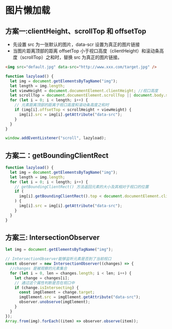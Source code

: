 # 图片懒加载

## 方案一:clientHeight、scrollTop 和 offsetTop

- 先设置 src 为一张默认的图片，data-scr 设置为真正的图片链接
- 当图片距离顶部的距离 offsetTop 小于视口高度（clientHeight）和滚动条高度（scrollTop）之和时，替换 src 为真正的图片链接。

```html
<img src="default.jpg" data-src="http://www.xxx.com/target.jpg" />
```

```js
function lazyload() {
  let img = document.getElementsByTagName("img");
  let length = img.length;
  let viewHeight = document.documentElement.clientHeight; //视口高度
  let scrollTop = document.documentElement.scrollTop || document.body.scrollTop; //滚动条高度
  for (let i = 0; i < length; i++) {
    // 元素距离顶部的距离于视口高度和滚动条高度之和时
    if (img[i].offsetTop < scrollHeight + viewHeight) {
      img[i].src = img[i].getAttribute("data-src");
    }
  }
}

window.addEventListener("scroll", lazyload);
```

## 方案二：getBoundingClientRect

```js
function lazyload() {
  let img = document.getElementsByTagName("img");
  let length = img.length;
  for (let i = 0; i < length; i++) {
    // getBoundingClientRect() 方法返回元素的大小及其相对于视口的位置
    if (
      img[i].getBoundingClientRect().top < document.documentElement.clientHeight
    ) {
      img[i].src = img[i].getAttribute("data-src");
    }
  }
}
```

## 方案三: IntersectionObserver

```js
let img = document.getElementsByTagName("img");

// IntersectionObserver能够监听元素是否到了当前视口
const observer = new IntersectionObserver((changes) => {
  //changes 是被观察的元素集合
  for (let i = 0, len = changes.length; i < len; i++) {
    let change = changes[i];
    // 通过这个属性判断是否在视口中
    if (change.isIntersecting) {
      const imgElement = change.target;
      imgElement.src = imgElement.getAttribute("data-src");
      observer.unobserve(imgElement);
    }
  }
});
Array.from(img).forEach((item) => observer.observe(item));
```
